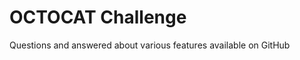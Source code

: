 OCTOCAT Challenge
=================

Questions and answered about various features available on GitHub